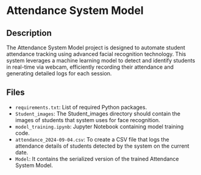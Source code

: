 # Attendance System Model

## Description
The Attendance System Model project is designed to automate student attendance tracking using advanced facial recognition technology. This system leverages a machine learning model to detect and identify students in real-time via webcam, efficiently recording their attendance and generating detailed logs for each session.

## Files
- `requirements.txt`: List of required Python packages.
- `Student_images`: The Student_images directory should contain the images of students that system uses for face recognition.
- `model_training.ipynb`: Jupyter Notebook containing model training code.
- `attendance_2024-09-04.csv`: To create a CSV file that logs the attendance details of students detected by the system on the current date.
- `Model`: It contains the serialized version of the trained Attendance System Model. 
